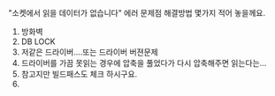 "소켓에서 읽을 데이터가 없습니다" 에러 문제점 해결방법 몇가지 적어 놓을께요.

1. 방화벽
2. DB LOCK
3. 저같은 드라이버....또는 드라이버 버젼문제
4. 드라이버를 가끔 못읽는 경우에 압축을 풀었다가 다시 압축해주면 읽는다는...
5. 참고지만 빌드패스도 체크 하시구요.
6.
